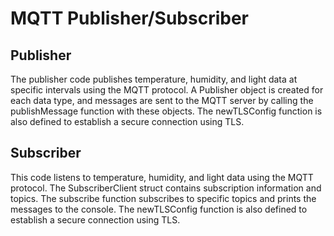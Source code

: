 # MQTT Publisher/Subscriber


## Publisher
The publisher code publishes temperature, humidity, and light data at specific intervals using the MQTT protocol. A Publisher object is created for each data type, and messages are sent to the MQTT server by calling the publishMessage function with these objects. The newTLSConfig function is also defined to establish a secure connection using TLS.

## Subscriber
This code listens to temperature, humidity, and light data using the MQTT protocol. The SubscriberClient struct contains subscription information and topics. The subscribe function subscribes to specific topics and prints the messages to the console. The newTLSConfig function is also defined to establish a secure connection using TLS.

